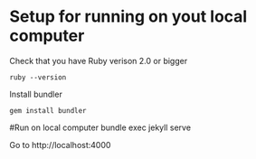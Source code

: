 # Setup for running on yout local computer #
Check that you have Ruby verison 2.0 or bigger 
    
    ruby --version

Install bundler
    
    gem install bundler

#Run on local computer
    bundle exec jekyll serve

Go to http://localhost:4000
